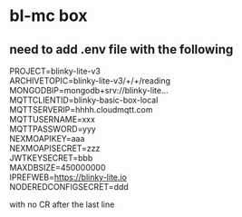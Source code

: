 # bl-mc box
## need to add .env file with the following
PROJECT=blinky-lite-v3  
ARCHIVETOPIC=blinky-lite-v3/+/+/reading  
MONGODBIP=mongodb+srv://blinky-lite...  
MQTTCLIENTID=blinky-basic-box-local  
MQTTSERVERIP=hhhh.cloudmqtt.com  
MQTTUSERNAME=xxx  
MQTTPASSWORD=yyy  
NEXMOAPIKEY=aaa  
NEXMOAPISECRET=zzz  
JWTKEYSECRET=bbb  
MAXDBSIZE=450000000  
IPREFWEB=https://blinky-lite.io  
NODEREDCONFIGSECRET=ddd  
  
with no CR after the last line


